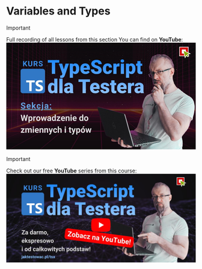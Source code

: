# Variables and Types

> [!IMPORTANT]
> Full recording of all lessons from this section You can find on **YouTube**:
> [![TypeScript for Tester](../../assets/typescript-dla-testera-za-darmo-s01.jpg)](https://www.youtube.com/watch?v=rY5wXrLb5W8&list=PLfKhn9AcZ-cD2AJmR8W5C4qGG9e5YiAGa&index=9)

> [!IMPORTANT]
> Check out our free **YouTube** series from this course:
> [![TypeScript for Tester](../../assets/typescript-dla-testera-za-darmo-tsx.jpg)](https://www.youtube.com/playlist?list=PLfKhn9AcZ-cD2AJmR8W5C4qGG9e5YiAGa)
